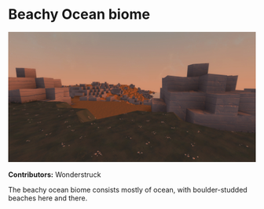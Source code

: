 # Beachy Ocean biome

![Hero Image](./screenshot.jpg)

**Contributors:** Wonderstruck

The beachy ocean biome consists mostly of ocean, with boulder-studded beaches here and there.
